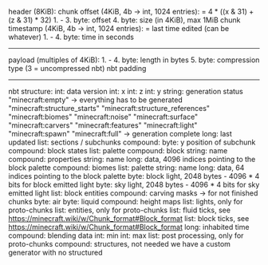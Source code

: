 header (8KiB):
    chunk offset (4KiB, 4b -> int, 1024 entries): 
        = 4 * ((x & 31) + (z & 31) * 32)
        1. - 3. byte: offset
        4. byte: size (in 4KiB), max 1MiB
    chunk timestamp (4KiB, 4b -> int, 1024 entries):
        = last time edited (can be whatever)
        1. - 4. byte: time in seconds

---

payload (multiples of 4KiB):
    1. - 4. byte: length in bytes
    5. byte: compression type (3 = uncompressed nbt)
    nbt
    padding

---

nbt structure:
    int: data version
    int: x
    int: z
    int: y
    string: generation status
        "minecraft:empty" -> everything has to be generated
        "minecraft:structure_starts"
        "minecraft:structure_references"
        "minecraft:biomes"
        "minecraft:noise"
        "minecraft:surface"
        "minecraft:carvers"
        "minecraft:features"
        "minecraft:light"
        "minecraft:spawn" 
        "minecraft:full" -> generation complete
    long: last updated
    list: sections / subchunks
        compound: 
            byte: y position of subchunk
            compound: block states
                list: palette
                    compound: block
                        string: name
                        compound: properties
                            string: name
                long: data, 4096 indices pointing to the block palette
            compound: biomes
                list: palette
                    string: name
                long: data, 64 indices pointing to the block palette
            byte: block light, 2048 bytes - 4096 * 4 bits for block emitted light
            byte: sky light, 2048 bytes - 4096 * 4 bits for sky emitted light
    list: block entities
    compound: carving masks -> for not finished chunks 
        byte: air
        byte: liquid
    compound: height maps
    list: lights, only for proto-chunks
    list: entities, only for proto-chunks
    list: fluid ticks, see https://minecraft.wiki/w/Chunk_format#Block_format
    list: block ticks, see https://minecraft.wiki/w/Chunk_format#Block_format
    long: inhabited time
    compound: blending data
        int: min
        int: max
    list: post processing, only for proto-chunks
    compound: structures, not needed we have a custom generator with no structured